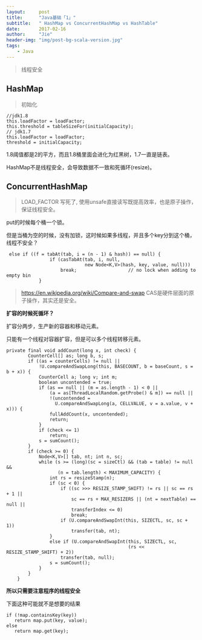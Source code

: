 ```yaml
---
layout:     post
title:      "Java基础「1」"
subtitle:   " HashMap vs ConcurrentHashMap vs HashTable"
date:       2017-02-16
author:     "Jie"
header-img: "img/post-bg-scala-version.jpg"
tags:
    - Java
---
```


> 线程安全

## HashMap

> 初始化
```
//jdk1.8
this.loadFactor = loadFactor;
this.threshold = tableSizeFor(initialCapacity);
// jdk1.7
this.loadFactor = loadFactor;
threshold = initialCapacity;
```
1.8阈值都是2的平方，而且1.8桶里面会进化为红黑树，1.7一直是链表。

HashMap不是线程安全，会导致数据不一致和死循环(resize)。

## ConcurrentHashMap

> LOAD_FACTOR 写死了,
  使用unsafe直接读写既提高效率，也是原子操作，保证线程安全。

put的时候每个桶一个锁。

但是当桶为空的时候，没有加锁，这时候如果多线程，并且多个key分到这个桶，线程不安全？

```
 else if ((f = tabAt(tab, i = (n - 1) & hash)) == null) {
                if (casTabAt(tab, i, null,
                             new Node<K,V>(hash, key, value, null)))
                    break;                   // no lock when adding to empty bin
            }
```
> https://en.wikipedia.org/wiki/Compare-and-swap
CAS是硬件层面的原子操作，其实还是安全。

**扩容的时候死循环？**

扩容分两步，生产新的容器和移动元素。

只能有一个线程对容器扩容，但是可以多个线程转移元素。

```
private final void addCount(long x, int check) {
        CounterCell[] as; long b, s;
        if ((as = counterCells) != null ||
            !U.compareAndSwapLong(this, BASECOUNT, b = baseCount, s = b + x)) {
            CounterCell a; long v; int m;
            boolean uncontended = true;
            if (as == null || (m = as.length - 1) < 0 ||
                (a = as[ThreadLocalRandom.getProbe() & m]) == null ||
                !(uncontended =
                  U.compareAndSwapLong(a, CELLVALUE, v = a.value, v + x))) {
                fullAddCount(x, uncontended);
                return;
            }
            if (check <= 1)
                return;
            s = sumCount();
        }
        if (check >= 0) {
            Node<K,V>[] tab, nt; int n, sc;
            while (s >= (long)(sc = sizeCtl) && (tab = table) != null &&
                   (n = tab.length) < MAXIMUM_CAPACITY) {
                int rs = resizeStamp(n);
                if (sc < 0) {
                    if ((sc >>> RESIZE_STAMP_SHIFT) != rs || sc == rs + 1 ||
                        sc == rs + MAX_RESIZERS || (nt = nextTable) == null ||
                        transferIndex <= 0)
                        break;
                    if (U.compareAndSwapInt(this, SIZECTL, sc, sc + 1))
                        transfer(tab, nt);
                }
                else if (U.compareAndSwapInt(this, SIZECTL, sc,
                                             (rs << RESIZE_STAMP_SHIFT) + 2))
                    transfer(tab, null);
                s = sumCount();
            }
        }
    }
```

**所以只需要注意程序的线程安全**

下面这种可能就不是想要的结果
```
if (!map.containsKey(key))
   return map.put(key, value);
else
   return map.get(key);
```




